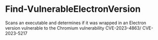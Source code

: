 # Find-VulnerableElectronVersion
Scans an executable and determines if it was wrapped in an Electron version vulnerable to the Chromium vulnerability CVE-2023-4863/ CVE-2023-5217
